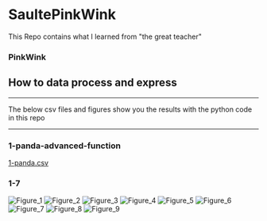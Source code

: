# SaultePinkWink
This Repo contains what I learned from "the great teacher" 
### PinkWink

## How to data process and express
***
The below csv files and figures show you the results with the python code in this repo
***
### 1-panda-advanced-function
[1-panda.csv](https://github.com/JohnkeyLee/SalutePinkWink-pd-graph/files/11240816/1-panda.csv)

### 1-7
![Figure_1](https://user-images.githubusercontent.com/103592307/230974257-db2c6775-5a40-4f67-b072-dfeffe6c8e74.png)
![Figure_2](https://user-images.githubusercontent.com/103592307/230974258-4cc28e7a-ffba-4458-a233-1a5c31c7947b.png)
![Figure_3](https://user-images.githubusercontent.com/103592307/230974259-3594d1d4-764b-4157-b3da-8f16dea5797d.png)
![Figure_4](https://user-images.githubusercontent.com/103592307/230974260-dcb6dc1c-efaa-4236-8f5b-dd3dafce0418.png)
![Figure_5](https://user-images.githubusercontent.com/103592307/230974261-c5a8a6be-91d2-408d-af88-a5bbcf4baf83.png)
![Figure_6](https://user-images.githubusercontent.com/103592307/230974264-579147d9-0962-4025-aecf-4624879d888a.png)
![Figure_7](https://user-images.githubusercontent.com/103592307/230974265-067f924c-5bd9-4a4d-8ee0-688a0cb00301.png)
![Figure_8](https://user-images.githubusercontent.com/103592307/230974266-0f2610c7-d750-4bbb-b0a2-732861c5d882.png)
![Figure_9](https://user-images.githubusercontent.com/103592307/230974267-38383540-195d-44e9-88c8-426538d6db8a.png)
